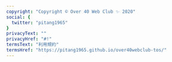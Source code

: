 ```yaml
---
copyright: "Copyright © Over 40 Web Club ✨ 2020"
social: {
  twitter: "pitang1965"
}
privacyText: ""
privacyHref: "#!"
termsText: "利用規約"
termsHref: "https://pitang1965.github.io/over40webclub-tos/"
---
```

